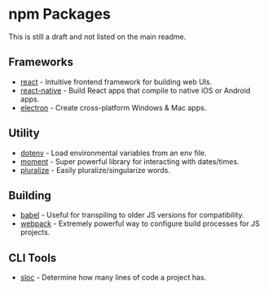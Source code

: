 # npm Packages

This is still a draft and not listed on the main readme.

## Frameworks
* [react](https://www.npmjs.com/package/react) - Intuitive frontend framework for building web UIs.
* [react-native](https://www.npmjs.com/package/react-native) - Build React apps that compile to native iOS or Android apps.
* [electron](https://www.npmjs.com/package/electron) - Create cross-platform Windows & Mac apps.

## Utility
* [dotenv](https://www.npmjs.com/package/dotenv) - Load environmental variables from an env file.
* [moment](https://www.npmjs.com/package/moment) - Super powerful library for interacting with dates/times.
* [pluralize](https://www.npmjs.com/package/pluralize) - Easily pluralize/singularize words.

## Building
* [babel](https://www.npmjs.com/package/babel) - Useful for transpiling to older JS versions for compatibility.
* [webpack](https://www.npmjs.com/package/webpack) - Extremely powerful way to configure build processes for JS projects.

## CLI Tools
* [sloc](https://www.npmjs.com/package/sloc) - Determine how many lines of code a project has.